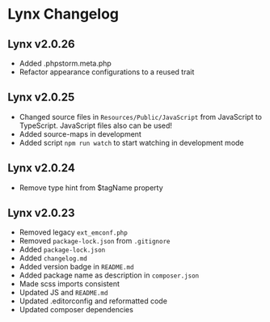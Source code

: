 # Lynx Changelog

## Lynx v2.0.26

- Added .phpstorm.meta.php
- Refactor appearance configurations to a reused trait

## Lynx v2.0.25

- Changed source files in `Resources/Public/JavaScript` from JavaScript to TypeScript. JavaScript files also can be used!
- Added source-maps in development
- Added script `npm run watch` to start watching in development mode

## Lynx v2.0.24

- Remove type hint from $tagName property

## Lynx v2.0.23

- Removed legacy `ext_emconf.php`
- Removed `package-lock.json` from `.gitignore`
- Added `package-lock.json`
- Added `changelog.md`
- Added version badge in `README.md`
- Added package name as description in `composer.json`
- Made scss imports consistent
- Updated JS and `README.md`
- Updated .editorconfig and reformatted code
- Updated composer dependencies
